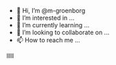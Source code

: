 - 👋 Hi, I’m @m-groenborg
- 👀 I’m interested in ...
- 🌱 I’m currently learning ...
- 💞️ I’m looking to collaborate on ...
- 📫 How to reach me ...

<!---
m-groenborg/m-groenborg is a ✨ special ✨ repository because its `README.md` (this file) appears on your GitHub profile.
You can click the Preview link to take a look at your changes.
--->

lllll
